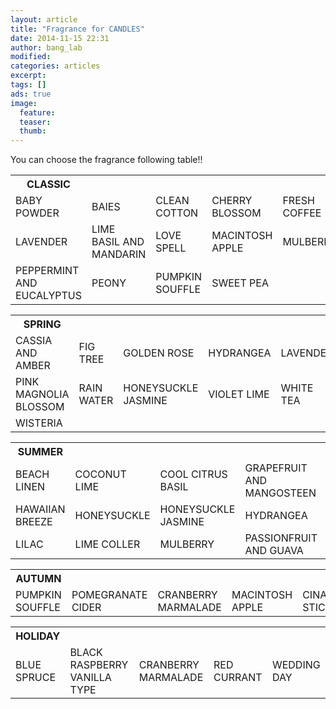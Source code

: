 ```yaml
---
layout: article
title: "Fragrance for CANDLES"
date: 2014-11-15 22:31
author: bang_lab
modified:
categories: articles
excerpt: 
tags: []
ads: true
image:
  feature:
  teaser:
  thumb:
---
```


You can choose the fragrance following table!!

<!-- <table>
  <tr>
    <th>SPRING</th>
    <th>SUMMER</th>
    <th>AUTUMN</th>
    <th>HOLIDAY</th>
  </tr>
  <tr>
    <td>FPINK MAGNOLIA BLOSSOM</td>
    <td>GRAPEFRUIT and MANGOSTEEN </td>
    <td>PUMPKIN SOUFFLE</td>
  </tr>
  <tr>
    <td>RAIN WATER </td>
    <td>PHAWAIIAN BREEZE</td>
    <td>POMEGRANATE CIDER</td>
  </tr>
  <tr>
    <td>HONEYSUCKLE JASMINE</td>
    <td>JAMAICA ME CRAZY </td>
    <td>CRANBERRY MARMALADE </td>
  </tr>
  <tr>
    <td>LAVENDER</td>
    <td>BEACH LINEN</td>
    <td>MACINTOSH APPLE </td>
  </tr>
   <tr>
    <td>LAVENDER</td>
    <td>COOL CITRUS BASIL</td>
    <td>PEPPERMINT & EUCALYPTUS</td>
  </tr>
</table>
 -->

<table>
	<tr>
    	<th>CLASSIC</th>
    </tr>
  	<tr>
	  	<td>BABY POWDER </td>
		<td>BAIES </td>
		<td>CLEAN COTTON </td>
		<td>CHERRY BLOSSOM </td>
		<td>FRESH COFFEE </td>
	</tr>
	<tr>
		<td>LAVENDER </td>
		<td>LIME BASIL AND MANDARIN </td>
		<td>LOVE SPELL
		<td>MACINTOSH APPLE </td>
		<td>MULBERRY </td>
	</tr>
	<tr>
		<td>PEPPERMINT AND EUCALYPTUS </td>
		<td>PEONY </td>
		<td>PUMPKIN SOUFFLE </td>
		<td>SWEET PEA </td>
	</tr>
	<tr>
	</tr>
	<tr>
	</tr>
</table>

<table>
	<tr>
    	<th>SPRING</th>
    </tr>
	<tr>
		<td>CASSIA AND AMBER </td>
		<td>FIG TREE </td>
		<td>GOLDEN ROSE </td>
		<td>HYDRANGEA </td>
		<td>LAVENDER </td>
	</tr>
	<tr>
		<td>PINK MAGNOLIA BLOSSOM </td>
		<td>RAIN WATER </td>
		<td>HONEYSUCKLE JASMINE </td>
		<td>VIOLET LIME </td>
		<td>WHITE TEA </td>
	</tr>
	<tr>
		<td>WISTERIA </td>
	</tr>
</table>	

<table>
	<tr>
    	<th>SUMMER</th>
    </tr>
	<tr>
		<td>BEACH LINEN </td>
		<td>COCONUT LIME </td>
		<td>COOL CITRUS BASIL </td>
		<td>GRAPEFRUIT AND MANGOSTEEN </td>
		<td>FIG TREE
	</tr>
	<tr>
		<td>HAWAIIAN BREEZE </td>
		<td>HONEYSUCKLE </td>
		<td>HONEYSUCKLE JASMINE </td>
		<td>HYDRANGEA </td>
		<td>JAMAICA ME CRAZY </td>
	</tr>
	<tr>
		<td>LILAC </td>
		<td>LIME COLLER </td>
		<td>MULBERRY </td>
		<td>PASSIONFRUIT AND GUAVA </td>
		<td>RASPBERRY SHANGRIA </td>
	</tr>
	<tr>
	</tr>
	<tr>
	</tr>
</table>

<table>
	<tr>
    	<th>AUTUMN</th>
    </tr>
	<tr>
		<td>PUMPKIN SOUFFLE </td>
		<td>POMEGRANATE CIDER </td>
		<td>CRANBERRY MARMALADE </td>
		<td>MACINTOSH APPLE </td>
		<td>CINAMON STICK </td>
	</tr>
	<tr>
	</tr>
	<tr>
	</tr>
</table>

<table>
	<tr>
    	<th>HOLIDAY</th>
    </tr>
	<tr>
		<td>BLUE SPRUCE </td>
		<td>BLACK RASPBERRY VANILLA TYPE </td>
		<td>CRANBERRY MARMALADE </td>
		<td>RED CURRANT </td>
		<td>WEDDING DAY </td>
	</tr>
	<tr>
	</tr>
	<tr>
	</tr>
</table>






